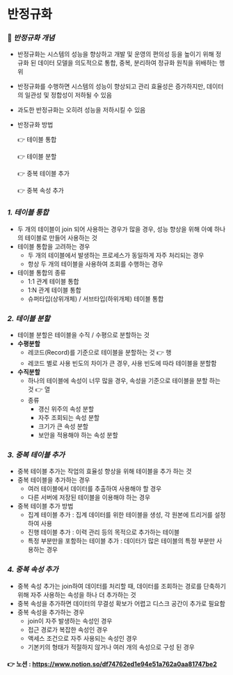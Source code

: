 # 반정규화

### 🐻 *반정규화 개념*

- 반정규화는 시스템의 성능을 향상하고 개발 및 운영의 편의성 등을 높이기 위해 정규화 된 데이터 모델을 의도적으로 통합, 중복, 분리하여 정규화 원칙을 위배하는 행위
- 반정규화를 수행하면 시스템의 성능이 향상되고 관리 효율성은 증가하지만, 데이터의 일관성 및 정합성이 저하될 수 있음
- 과도한 반정규화는 오히려 성능을 저하시킬 수 있음
- 반정규화 방법
    
    👉 테이블 통합
    
    👉 테이블 분할
    
    👉 중복 테이블 추가
    
    👉 중복 속성 추가
    

### *1. 테이블 통합*

- 두 개의 테이블이 join 되어 사용하는 경우가 많을 경우, 성능 향상을 위해 아예 하나의 테이블로 만들어 사용하는 것
- 테이블 통합을 고려하는 경우
    - 두 개의 테이블에서 발생하는 프로세스가 동일하게 자주 처리되는 경우
    - 항상 두 개의 테이블을 사용하여 조회를 수행하는 경우
- 테이블 통합의 종류
    - 1:1 관계 테이블 통합
    - 1:N 관계 테이블 통합
    - 슈퍼타입(상위개체) / 서브타입(하위개체) 테이블 통합
    

### *2. 테이블 분할*

- 테이블 분할은 테이블을 수직 / 수평으로 분할하는 것
- **수평분할**
    - 레코드(Record)를 기준으로 테이블을 분할하는 것 👉 행
    - 레코드 별로 사용 빈도의 차이가 큰 경우, 사용 빈도에 따라 테이블을 분할함
- **수직분할**
    - 하나의 테이블에 속성이 너무 많을 경우, 속성을 기준으로 테이블을 분할 하는 것 👉 열
    - 종류
        - 갱신 위주의 속성 분할
        - 자주 조회되는 속성 분할
        - 크기가 큰 속성 분할
        - 보안을 적용해야 하는 속성 분할
        

### *3. 중복 테이블 추가*

- 중복 테이블 추가는 작업의 효율성 향상을 위해 테이블을 추가 하는 것
- 중복 테이블을 추가하는 경우
    - 여러 테이블에서 데이터를 추출하여 사용해야 할 경우
    - 다른 서버에 저장된 테이블을 이용해야 하는 경우
- 중복 테이블 추가 방법
    - 집계 테이블 추가 : 집계 데이터를 위한 테이블을 생성, 각 원본에 트리거를 설정하여 사용
    - 진행 테이블 추가 : 이력 관리 등의 목적으로 추가하는 테이블
    - 특정 부분만을 포함하는 테이블 추가 : 데이터가 많은 테이블의 특정 부분만 사용하는 경우
    

### *4. 중복 속성 추가*

- 중복 속성 추가는 join하여 데이터를 처리할 때, 데이터를 조회하는 경로를 단축하기 위해 자주 사용하는 속성을 하나 더 추가하는 것
- 중복 속성을 추가하면 데이터의 무결성 확보가 어렵고 디스크 공간이 추가로 필요함
- 중복 속성을 추가하는 경우
    - join이 자주 발생하는 속성인 경우
    - 접근 경로가 복잡한 속성인 경우
    - 액세스 조건으로 자주 사용되는 속성인 경우
    - 기본키의 형태가 적절하지 않거나 여러 개의 속성으로 구성 된 경우
    

#### 👉 노션 : https://www.notion.so/df74762ed1e94e51a762a0aa81747be2
